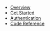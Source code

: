 - [Overview](index.md)
- [Get Started](get-started.md)
- [Authentication](authentication.md)
- [Code Reference](reference/)
